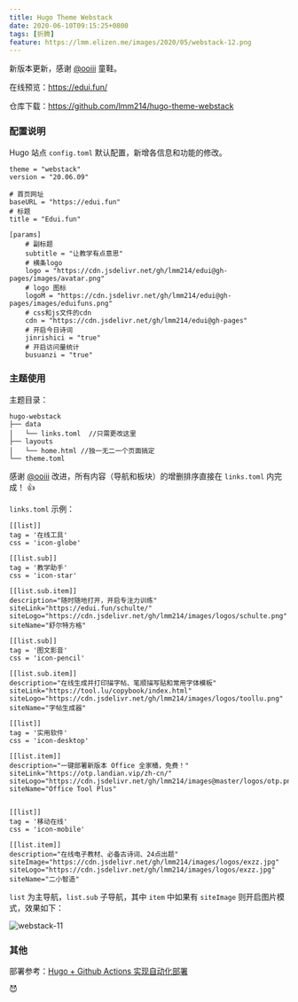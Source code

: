```yaml
---
title: Hugo Theme Webstack
date: 2020-06-10T09:15:25+0800
tags: [折腾]
feature: https://lmm.elizen.me/images/2020/05/webstack-12.png
---
```


新版本更新，感谢  [@ooiii](https://github.com/bolabola/stackf) 童鞋。

在线预览：<https://edui.fun/>

仓库下载：<https://github.com/lmm214/hugo-theme-webstack>

<!--more-->

### 配置说明

Hugo 站点 `config.toml` 默认配置，新增各信息和功能的修改。

```
theme = "webstack"
version = "20.06.09"

# 首页网址
baseURL = "https://edui.fun"
# 标题
title = "Edui.fun"

[params]
    # 副标题
    subtitle = "让教学有点意思"
    # 横条logo
    logo = "https://cdn.jsdelivr.net/gh/lmm214/edui@gh-pages/images/avatar.png"
    # logo 图标
    logoM = "https://cdn.jsdelivr.net/gh/lmm214/edui@gh-pages/images/eduifuns.png"
    # css和js文件的cdn
    cdn = "https://cdn.jsdelivr.net/gh/lmm214/edui@gh-pages"
    # 开启今日诗词
    jinrishici = "true"
    # 开启访问量统计
    busuanzi = "true"
```

### 主题使用

主题目录：
```
hugo-webstack
├── data
│   └── links.toml  //只需更改这里
├── layouts
│   └── home.html //独一无二一个页面搞定
└── theme.toml
```

感谢 [@ooiii](https://github.com/bolabola/stackf) 改进，所有内容（导航和板块）的增删排序直接在 `links.toml` 内完成！ 👍

`links.toml` 示例：

```
[[list]]
tag = '在线工具'
css = 'icon-globe'

[[list.sub]]
tag = '教学助手'
css = 'icon-star'

[[list.sub.item]]
description="随时随地打开，开启专注力训练"
siteLink="https://edui.fun/schulte/"
siteLogo="https://cdn.jsdelivr.net/gh/lmm214/images/logos/schulte.png"
siteName="舒尔特方格"

[[list.sub]]
tag = '图文影音'
css = 'icon-pencil'

[[list.sub.item]]
description="在线生成并打印描字帖、笔顺描写贴和常用字体模板"
siteLink="https://tool.lu/copybook/index.html"
siteLogo="https://cdn.jsdelivr.net/gh/lmm214/images/logos/toollu.png"
siteName="字帖生成器"

[[list]]
tag = '实用软件'
css = 'icon-desktop'

[[list.item]]
description="一键部署新版本 Office 全家桶，免费！"
siteLink="https://otp.landian.vip/zh-cn/"
siteLogo="https://cdn.jsdelivr.net/gh/lmm214/images@master/logos/otp.png"
siteName="Office Tool Plus"


[[list]]
tag = '移动在线'
css = 'icon-mobile'

[[list.item]]
description="在线电子教材、必备古诗词、24点出题"
siteImage="https://cdn.jsdelivr.net/gh/lmm214/images/logos/exzz.jpg"
siteLogo="https://cdn.jsdelivr.net/gh/lmm214/images/logos/exzz.jpg"
siteName="二小智造"
```

`list` 为主导航，`list.sub` 子导航，其中 `item` 中如果有 `siteImage` 则开启图片模式，效果如下：

![webstack-11](https://lmm.elizen.me/images/2020/05/webstack-11.png)

### 其他

部署参考：[Hugo + Github Actions 实现自动化部署](https://immmmm.com/hugo-github-actions/)

😈